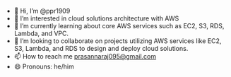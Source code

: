 - 👋 Hi, I’m @ppr1909
- 👀 I’m interested in cloud solutions architecture with AWS
- 🌱 I’m currently learning about core AWS services such as EC2, S3, RDS, Lambda, and VPC.
- 💞️ I’m looking to collaborate on projects utilizing AWS services like EC2, S3, Lambda, and RDS to design and deploy cloud solutions.
- 📫 How to reach me prasannaraj095@gmail.com
- 😄 Pronouns: he/him
  

<!---
ppr1909/ppr1909 is a ✨ special ✨ repository because its `README.md` (this file) appears on your GitHub profile.
You can click the Preview link to take a look at your changes.
--->
